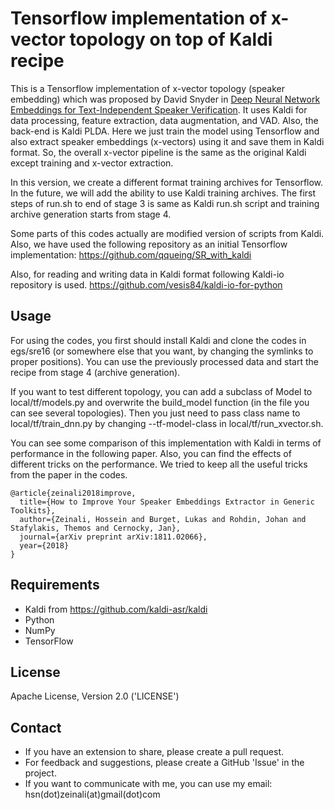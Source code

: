 # Tensorflow implementation of x-vector topology on top of Kaldi recipe

This is a Tensorflow implementation of x-vector topology (speaker embedding) which was proposed by David Snyder in [Deep Neural Network Embeddings for Text-Independent Speaker Verification](http://www.danielpovey.com/files/2017_interspeech_embeddings.pdf). It uses Kaldi for data processing, feature extraction, data augmentation, and VAD. Also, the back-end is Kaldi PLDA. Here we just train the model using Tensorflow and also extract speaker embeddings (x-vectors) using it and save them in Kaldi format. So, the overall x-vector pipeline is the same as the original Kaldi except training and x-vector extraction.

In this version, we create a different format training archives for Tensorflow. In the future, we will add the ability to use Kaldi training archives. The first steps of run.sh to end of stage 3 is same as Kaldi run.sh script and training archive generation starts from stage 4.

Some parts of this codes actually are modified version of scripts from Kaldi. Also, we have used the following repository as an initial Tensorflow implementation:
https://github.com/qqueing/SR_with_kaldi

Also, for reading and writing data in Kaldi format following Kaldi-io repository is used.
https://github.com/vesis84/kaldi-io-for-python

## Usage
For using the codes, you first should install Kaldi and clone the codes in egs/sre16 (or somewhere else that you want, by changing the symlinks to proper positions). You can use the previously processed data and start the recipe from stage 4 (archive generation).

If you want to test different topology, you can add a subclass of Model to local/tf/models.py and overwrite the build_model function (in the file you can see several topologies). Then you just need to pass class name to  local/tf/train_dnn.py by changing --tf-model-class in local/tf/run_xvector.sh.

You can see some comparison of this implementation with Kaldi in terms of performance in the following paper. Also, you can find the effects of different tricks on the performance. We tried to keep all the useful tricks from the paper in the codes.
```
@article{zeinali2018improve,
  title={How to Improve Your Speaker Embeddings Extractor in Generic Toolkits},
  author={Zeinali, Hossein and Burget, Lukas and Rohdin, Johan and Stafylakis, Themos and Cernocky, Jan},
  journal={arXiv preprint arXiv:1811.02066},
  year={2018}
}
```

## Requirements
- Kaldi from https://github.com/kaldi-asr/kaldi
- Python
- NumPy
- TensorFlow

## License
Apache License, Version 2.0 ('LICENSE')

## Contact
- If you have an extension to share, please create a pull request.
- For feedback and suggestions, please create a GitHub 'Issue' in the project.
- If you want to communicate with me, you can use my email: hsn(dot)zeinali(at)gmail(dot)com
